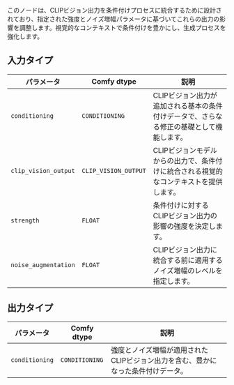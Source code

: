 
このノードは、CLIPビジョン出力を条件付けプロセスに統合するために設計されており、指定された強度とノイズ増幅パラメータに基づいてこれらの出力の影響を調整します。視覚的なコンテキストで条件付けを豊かにし、生成プロセスを強化します。

## 入力タイプ

| パラメータ              | Comfy dtype            | 説明 |
|------------------------|------------------------|-------------|
| `conditioning`         | `CONDITIONING`         | CLIPビジョン出力が追加される基本の条件付けデータで、さらなる修正の基礎として機能します。 |
| `clip_vision_output`   | `CLIP_VISION_OUTPUT`   | CLIPビジョンモデルからの出力で、条件付けに統合される視覚的なコンテキストを提供します。 |
| `strength`             | `FLOAT`                | 条件付けに対するCLIPビジョン出力の影響の強度を決定します。 |
| `noise_augmentation`   | `FLOAT`                | CLIPビジョン出力に統合する前に適用するノイズ増幅のレベルを指定します。 |

## 出力タイプ

| パラメータ             | Comfy dtype            | 説明 |
|-----------------------|------------------------|-------------|
| `conditioning`         | `CONDITIONING`         | 強度とノイズ増幅が適用されたCLIPビジョン出力を含む、豊かになった条件付けデータ。 |